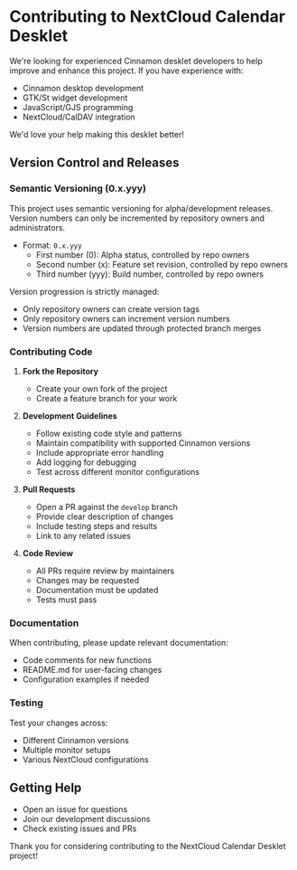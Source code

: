 # Contributing to NextCloud Calendar Desklet

We're looking for experienced Cinnamon desklet developers to help improve and enhance this project. If you have experience with:
- Cinnamon desktop development
- GTK/St widget development
- JavaScript/GJS programming
- NextCloud/CalDAV integration

We'd love your help making this desklet better!

## Version Control and Releases

### Semantic Versioning (0.x.yyy)
This project uses semantic versioning for alpha/development releases. Version numbers can only be incremented by repository owners and administrators.

- Format: `0.x.yyy`
  - First number (0): Alpha status, controlled by repo owners
  - Second number (x): Feature set revision, controlled by repo owners
  - Third number (yyy): Build number, controlled by repo owners

Version progression is strictly managed:
- Only repository owners can create version tags
- Only repository owners can increment version numbers
- Version numbers are updated through protected branch merges

### Contributing Code

1. **Fork the Repository**
   - Create your own fork of the project
   - Create a feature branch for your work

2. **Development Guidelines**
   - Follow existing code style and patterns
   - Maintain compatibility with supported Cinnamon versions
   - Include appropriate error handling
   - Add logging for debugging
   - Test across different monitor configurations

3. **Pull Requests**
   - Open a PR against the `develop` branch
   - Provide clear description of changes
   - Include testing steps and results
   - Link to any related issues

4. **Code Review**
   - All PRs require review by maintainers
   - Changes may be requested
   - Documentation must be updated
   - Tests must pass

### Documentation

When contributing, please update relevant documentation:
- Code comments for new functions
- README.md for user-facing changes
- Configuration examples if needed

### Testing

Test your changes across:
- Different Cinnamon versions
- Multiple monitor setups
- Various NextCloud configurations

## Getting Help

- Open an issue for questions
- Join our development discussions
- Check existing issues and PRs

Thank you for considering contributing to the NextCloud Calendar Desklet project!

